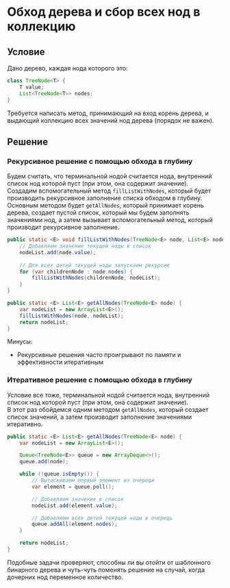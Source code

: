 # Обход дерева и сбор всех нод в коллекцию

## Условие

Дано дерево, каждая нода которого это:

```java
class TreeNode<T> {
    T value;
    List<TreeNode<T>> nodes;
}
```

Требуется написать метод, принимающий на вход корень дерева, и выдающий коллекцию всех значений нод дерева (порядок не важен).

## Решение

### Рекурсивное решение с помощью обхода в глубину

Будем считать, что терминальной нодой считается нода, внутренний список нод которой пуст (при этом, она содержит значение).\
Создадим вспомогательный метод `fillListWithNodes`, который будет производить рекурсивное заполнение списка обходом в глубину.\
Основным методом будет `getAllNodes`, который принимает корень дерева, создает пустой список, который мы будем заполнять значениями нод, а затем вызывает вспомогательный метод, который производит рекурсивное заполнение.

```java
public static <E> void fillListWithNodes(TreeNode<E> node, List<E> nodeList) {
    // Добавляем значение текущей ноды в список
    nodeList.add(node.value);    
    
    // Для всех детей текущей ноды запускаем рекурсию
    for (var childrenNode : node.nodes) {
        fillListWithNodes(childrenNode, nodeList);
    }
}

public static <E> List<E> getAllNodes(TreeNode<E> node) {
    var nodeList = new ArrayList<E>();
    fillListWithNodes(node, nodeList);
    return nodeList;
}
```

Минусы: 
* Рекурсивные решения часто проигрывают по памяти и эффективности итеративным

### Итеративное решение с помощью обхода в глубину

Условие все тоже, терминальной нодой считается нода, внутренний список нод которой пуст (при этом, она содержит значение).\
В этот раз обойдемся одним методом `getAllNodes`, который создает список значений, а затем производит заполнение значениями итеративно.

```java
public static <E> List<E> getAllNodes(TreeNode<E> node) {
    var nodeList = new ArrayList<E>();

    Queue<TreeNode<E>> queue = new ArrayDeque<>();
    queue.add(node);

    while (!queue.isEmpty()) {
        // Вытаскиваем первый элемент из очереди
        var element = queue.poll();

        // Добавляем значение в список
        nodeList.add(element.value);

        // Добавляем всех детей текущей ноды в очередь
        queue.addAll(element.nodes);
    }

    return nodeList;
}
```

Подобные задачи проверяют, способны ли вы отойти от шаблонного бинарного дерева и чуть-чуть поменять решение на случай, когда дочерних нод переменное количество.